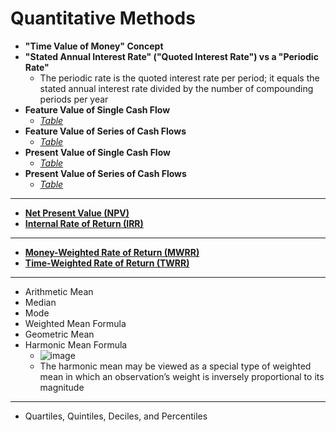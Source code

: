 # Quantitative Methods

- **"Time Value of Money" Concept**
- **"Stated Annual Interest Rate" ("Quoted Interest Rate") vs a "Periodic Rate"**
  - The periodic rate is the quoted interest rate per period; it equals the stated annual interest rate divided by the number of compounding periods per year
- **Feature Value of Single Cash Flow**
  - *[Table](https://github.com/Mike-Vilms/cfa-i-qm/blob/main/Present-and-Future-Value.md#i-future-value)*
- **Feature Value of Series of Cash Flows**
  - *[Table](https://github.com/Mike-Vilms/cfa-i-qm/blob/main/Present-and-Future-Value.md#iii-future-value-of-an-ordinary-annuity)*
- **Present Value of Single Cash Flow**
  - *[Table](https://github.com/Mike-Vilms/cfa-i-qm/blob/main/Present-and-Future-Value.md#ii-present-value)*
- **Present Value of Series of Cash Flows**
  - *[Table](https://github.com/Mike-Vilms/cfa-i-qm/blob/main/Present-and-Future-Value.md#iv-present-value-of-an-ordinary-annuity)*
---
- **[Net Present Value (NPV)](https://github.com/Mike-Vilms/cfa-i-qm/blob/main/Net-Present-Value.md)**
- **[Internal Rate of Return (IRR)](https://github.com/Mike-Vilms/cfa-i-qm/blob/main/Internal-Rate-of-Return.md)**
---
- **[Money-Weighted Rate of Return (MWRR)](https://github.com/Mike-Vilms/cfa-i-qm/blob/main/Money-Weighted-Rate-of-Return.md)**
- **[Time-Weighted Rate of Return (TWRR)](https://github.com/Mike-Vilms/cfa-i-qm/blob/main/Time-Weighted-Rate-of-Return.md)**
---
- Arithmetic Mean
- Median
- Mode
- Weighted Mean Formula
- Geometric Mean
- Harmonic Mean Formula
  - ![image](https://user-images.githubusercontent.com/85560091/140595304-8b5f9a5e-5a9a-47f0-9348-4a9b9f30f7bf.png) 
  - The harmonic mean may be viewed as a special type of weighted mean in which an 
observation’s weight is inversely proportional to its magnitude
---
- Quartiles, Quintiles, Deciles, and Percentiles
